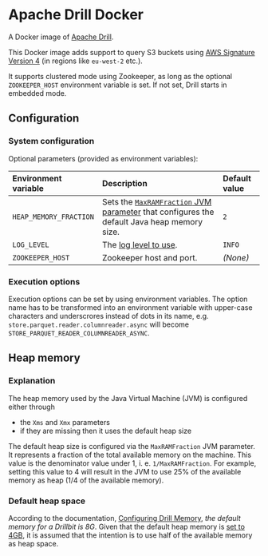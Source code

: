 Apache Drill Docker
===================

A Docker image of [Apache Drill](https://drill.apache.org/).

This Docker image adds support to query S3 buckets using [AWS Signature Version 4](https://docs.aws.amazon.com/AmazonS3/latest/API/sig-v4-authenticating-requests.html) (in regions like `eu-west-2` etc.).

It supports clustered mode using Zookeeper, as long as the optional `ZOOKEEPER_HOST` environment variable is set.
If not set, Drill starts in embedded mode.

## Configuration

### System configuration

Optional parameters (provided as environment variables):

| **Environment variable** | **Description**                                                                                                      | **Default value** |
|:---------------------------|:-------------------------------------------------------------------------------------------------------------------|:------------------|
| `HEAP_MEMORY_FRACTION`     | Sets the [`MaxRAMFraction` JVM parameter](##Heap-memory) that configures the default Java heap memory size.        | `2`               |
| `LOG_LEVEL`                | The [log level to use](https://logback.qos.ch/manual/architecture.html#effectiveLevel).                            | `INFO`            |
| `ZOOKEEPER_HOST`           | Zookeeper host and port.                                                                                           | *(None)*          |

### Execution options

Execution options can be set by using environment variables.
The option name has to be transformed into an environment variable with upper-case characters and underscrores instead of dots in its name, e.g. `store.parquet.reader.columnreader.async` will become `STORE_PARQUET_READER_COLUMNREADER_ASYNC`.

## Heap memory

### Explanation

The heap memory used by the Java Virtual Machine (JVM) is configured either through
- the `Xms` and `Xmx` parameters
- if they are missing then it uses the default heap size

The default heap size is configured via the `MaxRAMFraction` JVM parameter. It represents a fraction of the total available memory on the machine.
This value is the denominator value under 1, i. e. `1/MaxRAMFraction`.
For example, setting this value to 4 will result in the JVM to use 25% of the available memory as heap (1/4 of the available memory).

### Default heap space

According to the documentation, [Configuring Drill Memory](https://drill.apache.org/docs/configuring-drill-memory/), *the default memory for a Drillbit is 8G*. Given that the default heap memory is [set to 4GB](https://github.com/apache/drill/blob/e9c7f51e8a6b4c4be95fc3aef05b89596414e98d/distribution/src/resources/drill-config.sh#L299), it is assumed that the intention is to use half of the available memory as heap space.

